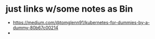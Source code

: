 # just links w/some notes as Bin 

- https://medium.com/@tomglenn91/kubernetes-for-dummies-by-a-dummy-80b67c00214
- 
